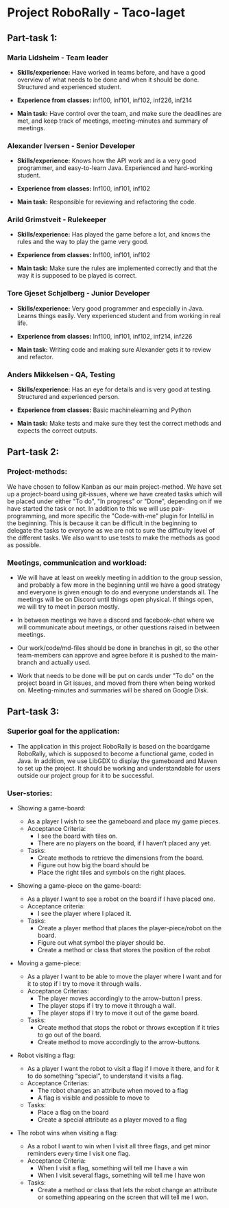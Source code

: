 # Project RoboRally - __Taco-laget__

## Part-task 1:

### Maria Lidsheim - Team leader
* __Skills/experience:__ Have worked in teams before, and have a good
overview of what needs to be done and when it should be done. Structured and experienced
student.
  
* __Experience from classes:__ inf100, inf101, inf102, inf226, inf214

* __Main task:__ Have control over the team, and make sure the deadlines are met, 
and keep track of meetings, meeting-minutes and summary of meetings.
  
### Alexander Iversen - Senior Developer
* __Skills/experience:__ Knows how the API work and is a very good
programmer, and easy-to-learn Java. Experienced and hard-working student.
  
* __Experience from classes:__ Inf100, inf101, inf102

* __Main task:__ Responsible for reviewing and refactoring the code.

### Arild Grimstveit - Rulekeeper
* __Skills/experience:__ Has played the game before a lot, and knows the rules
and the way to play the game very good.
  
* __Experience from classes:__ Inf100, inf101, inf102

* __Main task:__ Make sure the rules are implemented correctly and that the way
it is supposed to be played is correct.
  
### Tore Gjeset Schjølberg - Junior Developer
* __Skills/experience:__ Very good programmer and especially in Java. Learns things
easily. Very experienced student and from working in real life. 
  
* __Experience from classes:__ Inf100, inf101, inf102, inf214, inf226

* __Main task:__ Writing code and making sure Alexander gets it to review and refactor.

### Anders Mikkelsen - QA, Testing
* __Skills/experience:__ Has an eye for details and is very good at testing.
Structured and experienced person.
  
* __Experience from classes:__ Basic machinelearning and Python

* __Main task:__ Make tests and make sure they 
test the correct methods and expects the correct outputs. 
  

## Part-task 2:
### Project-methods:
We have chosen to follow Kanban as our main project-method. We have set up a 
project-board using git-issues, where we have created tasks which will be placed
under either "To do", "In progress" or "Done", depending on if we have started the
task or not. In addition to this we will use pair-programming, and more specific the
"Code-with-me" plugin for IntelliJ in the beginning. This is because it can be
difficult in the beginning to delegate the tasks to everyone as we are not to sure
the difficulty level of the different tasks. We also want to use tests to make the
methods as good as possible. 

### Meetings, communication and workload:
* We will have at least on weekly meeting in addition to the group session, and 
probably a few more in the beginning until we have a good strategy and everyone
is given enough to do and everyone understands all. The meetings will be on Discord
  until things open physical. If things open, we will try to meet in person mostly.
  
* In between meetings we have a discord and facebook-chat where we will communicate
about meetings, or other questions raised in between meetings.
  
* Our work/code/md-files should be done in branches in git, so the other team-members can approve
and agree before it is pushed to the main-branch and actually used. 

* Work that needs to be done will be put on cards under "To do" on the project board
in Git issues, and moved from there when being worked on. Meeting-minutes and summaries
will be shared on Google Disk. 
  

## Part-task 3:
### Superior goal for the application:
* The application in this project RoboRally is based on the boardgame RoboRally,
which is supposed to become a functional game, coded in Java. In addition, 
we use LibGDX to display the gameboard and Maven to set up the project. 
It should be working and understandable for users outside our project group 
for it to be successful. 
  
### User-stories:
* Showing a game-board:
    * As a player I wish to see the gameboard and place my game pieces.
    * Acceptance Criteria:
        * I see the board with tiles on.
        * There are no players on the board, if I haven’t placed any yet.
    * Tasks:
        * Create methods to retrieve the dimensions from the board.
        * Figure out how big the board should be
        * Place the right tiles and symbols on the right places.
    
* Showing a game-piece on the game-board:
    * As a player I want to see a  robot on the board if I have placed one.
    * Acceptance criteria:
        * I see the player where I placed it.
    * Tasks:
        * Create a player method that places the player-piece/robot on the board.
        * Figure out what symbol the player should be.
        * Create a method or class that stores the position of the robot
    
* Moving a game-piece:
    * As a player I want to be able to move the player where I want and for it to 
      stop if I try to move it through walls.
    * Acceptance Criterias:
        * The player moves accordingly to the arrow-button I press. 
        * The player stops if I try to move it through a wall.
        * The player stops if I try to move it out of the game board.
    * Tasks:
        * Create method that stops the robot or throws exception if it tries to go 
          out of the board.
        * Create method to move accordingly to the arrow-buttons.

* Robot visiting a flag:
    * As a player I want the robot to visit a flag if I move it there, and for 
      it to do something “special”, to understand it visits a flag.
    * Acceptance Criterias:
        * The robot changes an attribute when moved to a flag
        * A flag is visible and possible to move to
    * Tasks:
        * Place a flag on the board
        * Create a special attribute as a player moved to a flag
    
* The robot wins when visiting a flag:
    * As a robot I want to win when I visit all three flags, and get minor 
      reminders every time I visit one flag.
    * Acceptance Criteria:
        * When I visit a flag, something will tell me I have a win
        * When I visit several flags, something will tell me I have won
    * Tasks:
        * Create a method or class that lets the robot change an attribute or 
          something appearing on the screen that will tell me I won.



    




